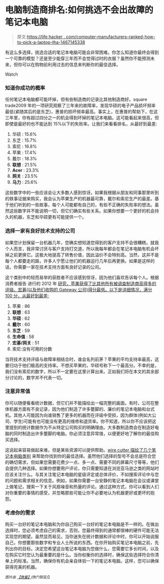# 电脑制造商排名:如何挑选不会出故障的笔记本电脑

> 原文:[https://life hacker . com/computer-manufacturers-ranked-how-to-pick-a-laptop-tha-1467145338](https://lifehacker.com/computer-manufacturers-ranked-how-to-pick-a-laptop-tha-1467145338)

有这么多选择，挑选合适的笔记本电脑可能会非常困难。你怎么知道你最终会得到一个可靠的模型？还是至少能穿三年而不会觉得过时的衣服？虽然你不能预测未来，但你可以在购物前利用过去的信息来判断你的最佳选择。

Watch

### 知道你成功的概率

任何笔记本电脑都可能坏掉，但有些制造商的记录比其他制造商好。square trade2009 年的一项研究观察了三年来的故障率，发现华硕的电子产品损坏频率最低(紧随其后的是东芝)，惠普的损坏频率最高。事实上，在惠普的帮助下，在这三年里，你有超过四分之一的机会得到坏掉的笔记本电脑。这可能看起来很高，但即使是最好的也不能达到 15%以下的失败率。让我们来看看排名，从最好到最差:

1.  华硕 : 15.6%
2.  东芝 : 15.7%
3.  索尼 : 16.8%
4.  苹果 : 17.4%
5.  戴尔 : 18.3%
6.  **联想** : 21.5%
7.  **Acer** : 23.3%
8.  **网关** : 23.5%
9.  **马力** : 25.6%

这些数字中的一些应该会让大多数人感到惊讶。如果我根据从朋友和同事那里听到的轶事证据来购买，我会认为苹果生产的机器最可靠，戴尔和索尼生产的最差。基于他们听到的一些故事，每个人可能都有自己的，有些不正确的失败率的想法。虽然这些数字并不能说明一切，但它们确实有些关系。如果你想要一个更好的机会持久的机器，东芝和华硕更有可能提供一个。

### 选择一家有良好技术支持的公司

如果您计划保留一台机器几年，您确实想知道您得到的客户支持不会很糟糕。就我个人而言，我非常讨厌与客户支持打交道，所以我每年都会在笔记本电脑有机会坏掉之前更换它。这极大地提高了转售价值，因此溢价不会特别高。当然，这并不是每个人都要走的路，许多人宁愿让他们的机器运行几年后再更换。如果是这样的话，你需要一家在技术支持方面有良好记录的公司。

这个类别中的轻而易举的获胜者不应该感到惊讶，因为他们喜欢告诉每个人。根据消费者报告 进行的 2012 年 [研究，苹果获得了比其他所有被调查制造商高得多的评级。宏碁(以及他们收购的 Gateway 公司)得分最低。以下是详细情况，满分 100 分，从最好到最差:](http://www.consumerreports.org/cro/electronics-computers/computers-internet/computers/manufacturer-tech-support-ratings/ratings-overview.htm)

1.  苹果 : 86
2.  **联想** : 63
3.  **华硕** : 62
4.  **戴尔** : 60
5.  **东芝** : 59
6.  **生命值** : 58
7.  **宏碁/网关** : 51
8.  索尼:没有可用的分数

当将技术支持评级与故障率相结合时，谁会名列前茅？苹果的平均支持率最高，这要归功于他们极高的支持率。不想买苹果的，华硕号称下一个最高分。不幸的是，我们没有索尼的数字，所以不一定要在这里计算出来。正如我们将在本文的其余部分讨论的，数字并不代表一切。

### 注意异常值

你可以随便看看统计数据，但它们并不能描绘出一幅完整的画面。有时，公司在整体机器方面有不良记录，因为他们制造了许多蹩脚的、廉价的笔记本电脑和台式机。其他人可能因为向谁销售了更多的机器而在评级中受损，因为群体(例如大公司、学生)可能有也可能没有更高的维修和退货率。你不知道，所以你不应该把这里提到的统计数据作为不从特定公司购买的明确理由。大多数制造商会在制造好电脑的同时制造出许多蹩脚的电脑。你必须注意异常值，以便更好地了解你的最佳购买选择。

这说起来容易做起来难，但是某些资源可以提供帮助。[wire cutter 描绘了几个笔记本电脑类别](http://thewirecutter.com/leaderboard/laptops/) 来帮助你找到你的最佳选择。虽然他们选择的型号不会总是符合您的确切需求，但如果您需要花费少一点、多一点、需要不同的屏幕尺寸等等，他们会提供几种选择。如果你想要用户评论，你只需要知道在浏览亚马逊之类的网站时应该关注什么。与其关注笔记本电脑的星级评定或总体评价，不如搜索评论中与您的问题和需求相关的信息。例如，如果你需要一台安静的笔记本电脑在会议或课堂上做笔记，搜索一下关于风扇噪音和热量的评论。通过这种方式，你可以看到人们对你重要的事情的感受，并忽略那些可能让你不必要地认为机器更好或更坏的抱怨。

### 考虑你的需求

购买一台好的笔记本电脑和为你自己购买一台好的笔记本电脑是不一样的。在做出选择时，您必须考虑自己的需求，否则，您最终得到的通常都很棒的硬件可能无法实现您的期望。虽然显而易见，当你迷失在统计数据和评论中时，你可以开始说服自己，你想要那些数字和专业人士所说的东西。在你开始购买笔记本电脑之前，先列出你的目标。决定您希望这台笔记本电脑为您做什么，您需要它多长时间，以及在购买它时您认为最重要的是什么。当你权衡你的选择时，确保这些选择符合你清单上的标准。当然，确保你有机会亲自体验一下的笔记本电脑。这样，您可以确保获得完美的机器。

*<small>图片由</small>* [*<small>【微量】</small>*](http://www.shutterstock.com/pic.mhtml?id=126379226)<small>(快门锁定)】</small>